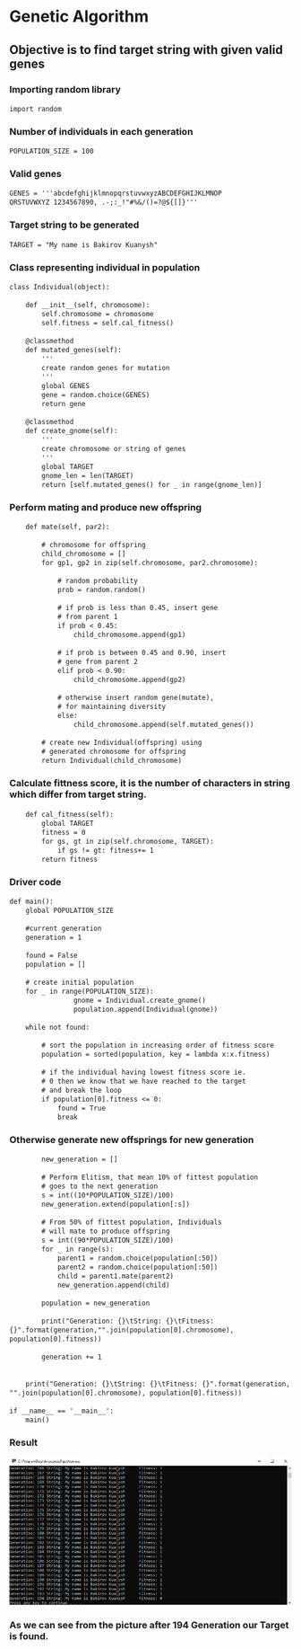 # Genetic Algorithm
## Objective is to find target string with given valid genes

### Importing random library
```
import random
```
### Number of individuals in each generation
```
POPULATION_SIZE = 100
```
### Valid genes
```
GENES = '''abcdefghijklmnopqrstuvwxyzABCDEFGHIJKLMNOP
QRSTUVWXYZ 1234567890, .-;:_!"#%&/()=?@${[]}'''
```
### Target string to be generated
```
TARGET = "My name is Bakirov Kuanysh"
```

### Class representing individual in population

```
class Individual(object):

	def __init__(self, chromosome):
		self.chromosome = chromosome
		self.fitness = self.cal_fitness()

	@classmethod
	def mutated_genes(self):
		'''
		create random genes for mutation
		'''
		global GENES
		gene = random.choice(GENES)
		return gene

	@classmethod
	def create_gnome(self):
		'''
		create chromosome or string of genes
		'''
		global TARGET
		gnome_len = len(TARGET)
		return [self.mutated_genes() for _ in range(gnome_len)]
```

### Perform mating and produce new offspring
```
	def mate(self, par2):

		# chromosome for offspring
		child_chromosome = []
		for gp1, gp2 in zip(self.chromosome, par2.chromosome):	 

			# random probability
			prob = random.random()

			# if prob is less than 0.45, insert gene
			# from parent 1
			if prob < 0.45:
				child_chromosome.append(gp1)

			# if prob is between 0.45 and 0.90, insert
			# gene from parent 2
			elif prob < 0.90:
				child_chromosome.append(gp2)

			# otherwise insert random gene(mutate),
			# for maintaining diversity
			else:
				child_chromosome.append(self.mutated_genes())

		# create new Individual(offspring) using
		# generated chromosome for offspring
		return Individual(child_chromosome)
```

### Calculate fittness score, it is the number of characters in string which differ from target string.
```
	def cal_fitness(self):
		global TARGET
		fitness = 0
		for gs, gt in zip(self.chromosome, TARGET):
			if gs != gt: fitness+= 1
		return fitness
```
### Driver code
```
def main():
	global POPULATION_SIZE

	#current generation
	generation = 1

	found = False
	population = []

	# create initial population
	for _ in range(POPULATION_SIZE):
				gnome = Individual.create_gnome()
				population.append(Individual(gnome))

	while not found:

		# sort the population in increasing order of fitness score
		population = sorted(population, key = lambda x:x.fitness)

		# if the individual having lowest fitness score ie.
		# 0 then we know that we have reached to the target
		# and break the loop
		if population[0].fitness <= 0:
			found = True
			break
```
### Otherwise generate new offsprings for new generation
```
		new_generation = []

		# Perform Elitism, that mean 10% of fittest population
		# goes to the next generation
		s = int((10*POPULATION_SIZE)/100)
		new_generation.extend(population[:s])

		# From 50% of fittest population, Individuals
		# will mate to produce offspring
		s = int((90*POPULATION_SIZE)/100)
		for _ in range(s):
			parent1 = random.choice(population[:50])
			parent2 = random.choice(population[:50])
			child = parent1.mate(parent2)
			new_generation.append(child)

		population = new_generation

		print("Generation: {}\tString: {}\tFitness: {}".format(generation,"".join(population[0].chromosome), population[0].fitness))

		generation += 1


	print("Generation: {}\tString: {}\tFitness: {}".format(generation, "".join(population[0].chromosome), population[0].fitness))

if __name__ == '__main__':
	main()
```
### Result
![Target](Target.png)

### As we can see from the picture after 194 Generation our Target is found.
